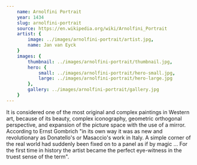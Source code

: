 ```yaml
---
    name: Arnolfini Portrait
    year: 1434
    slug: arnolfini-portrait
    source: https://en.wikipedia.org/wiki/Arnolfini_Portrait
    artist: {
        image: ../images/arnolfini-portrait/artist.jpg,
        name: Jan van Eyck
    }
    images: {
        thumbnail: ../images/arnolfini-portrait/thumbnail.jpg,
        hero: {
            small: ../images/arnolfini-portrait/hero-small.jpg,
            large: ../images/arnolfini-portrait/hero-large.jpg
        },
        gallery: ../images/arnolfini-portrait/gallery.jpg
    }
---
```


It is considered one of the most original and complex paintings in Western art, because of its beauty, complex iconography, geometric orthogonal perspective, and expansion of the picture space with the use of a mirror. According to Ernst Gombrich "in its own way it was as new and revolutionary as Donatello's or Masaccio's work in Italy. A simple corner of the real world had suddenly been fixed on to a panel as if by magic ... For the first time in history the artist became the perfect eye-witness in the truest sense of the term".